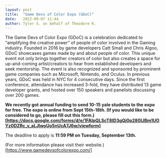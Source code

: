 ```yaml
---
layout: post
title:  "Game Devs of Color Expo (GDoC)"
date:   2022-09-07 11:44
author: Tyler S. on behalf of Theodore K.
---
```

The Game Devs of Color Expo (GDoC) is a celebration dedicated to “amplifying the creative power” of people of color involved in the Gaming industry. Founded in 2016 by game developers Catt Small and Chris Algoo, GDoC showcases games made by and about people of color. This unique event not only brings together creators of color but also creates a space for up-and-coming artist/creators to hear from established developers and seek mentorship. The event is also recognized and sponsored by prominent game companies such as Microsoft, Nintendo, and Oculus. In previous years, GDoC was held in NYC for 4 consecutive days. Since the first conference, attendance has increased 3-fold, they have distributed 13 game developer grants, and hosted over 150 speakers and panelists discussing over 200 games.
 
**We recently got annual funding to send 10-15 yale students to the expo for free. The expo is online from Sept 15th-18th. (If you would like to be considered to go, please fill out this form.)[https://docs.google.com/forms/d/e/1FAIpQLScT8ID3gQj0p280IJBm1UOYz0DZRc_v_aLJlwoUo5nUcA7J6w/viewform]**
 
The deadline to apply is **11:59 PM on Tuesday, September 13th.**

(For more information please visit their website.)[https://www.gamedevsofcolorexpo.com/]
